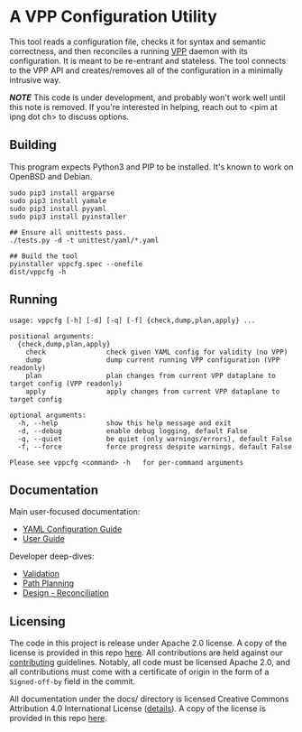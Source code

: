 # A VPP Configuration Utility

This tool reads a configuration file, checks it for syntax and semantic correctness, and then
reconciles a running [VPP](https://fd.io/) daemon with its configuration. It is meant to be
re-entrant and stateless. The tool connects to the VPP API and creates/removes all of the
configuration in a minimally intrusive way.

***NOTE*** This code is under development, and probably won't work well until this note is removed.
If you're interested in helping, reach out to &lt;pim at ipng dot ch&gt; to discuss options.

## Building

This program expects Python3 and PIP to be installed. It's known to work on OpenBSD and Debian.

```
sudo pip3 install argparse
sudo pip3 install yamale
sudo pip3 install pyyaml
sudo pip3 install pyinstaller

## Ensure all unittests pass.
./tests.py -d -t unittest/yaml/*.yaml

## Build the tool
pyinstaller vppcfg.spec --onefile
dist/vppcfg -h
```

## Running

```
usage: vppcfg [-h] [-d] [-q] [-f] {check,dump,plan,apply} ...

positional arguments:
  {check,dump,plan,apply}
    check               check given YAML config for validity (no VPP)
    dump                dump current running VPP configuration (VPP readonly)
    plan                plan changes from current VPP dataplane to target config (VPP readonly)
    apply               apply changes from current VPP dataplane to target config

optional arguments:
  -h, --help            show this help message and exit
  -d, --debug           enable debug logging, default False
  -q, --quiet           be quiet (only warnings/errors), default False
  -f, --force           force progress despite warnings, default False

Please see vppcfg <command> -h   for per-command arguments
```

## Documentation

Main user-focused documentation:
*   [YAML Configuration Guide](docs/config-guide.md)
*   [User Guide](docs/user-guide.md)

Developer deep-dives:
*   [Validation](https://ipng.ch/s/articles/2022/03/27/vppcfg-1.html)
*   [Path Planning](https://ipng.ch/s/articles/2022/04/02/vppcfg-2.html)
*   [Design - Reconciliation](docs/design.md)


## Licensing

The code in this project is release under Apache 2.0 license. A copy of the license
is provided in this repo [here](LICENSE). All contributions are held against our
[contributing](docs/contributing.md) guidelines. Notably, all code must be licensed
Apache 2.0, and all contributions must come with a certificate of origin in the
form of a `Signed-off-by` field in the commit.

All documentation under the docs/ directory is licensed Creative Commons Attribution
4.0 International License ([details](http://creativecommons.org/licenses/by/4.0/)). A
copy of the license is provided in this repo [here](docs/LICENSE).
